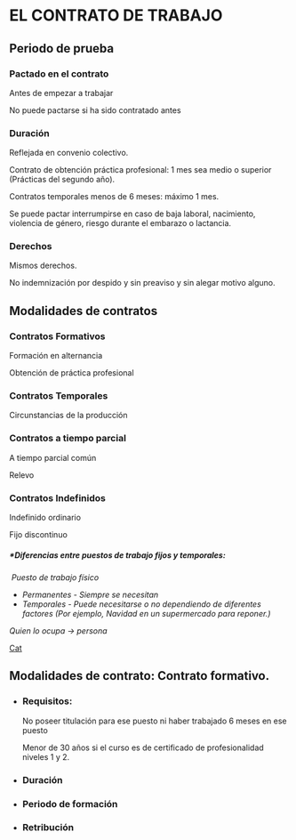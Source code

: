 #  EL CONTRATO DE TRABAJO

## Periodo de prueba

### Pactado en el contrato

Antes de empezar a trabajar

No puede pactarse si ha sido contratado antes

### Duración

Reflejada en convenio colectivo.

Contrato de obtención práctica profesional: 1 mes sea medio o superior (Prácticas del segundo año).

Contratos temporales menos de 6 meses: máximo 1 mes.

Se puede pactar interrumpirse en caso de baja laboral, nacimiento, violencia de género, riesgo durante el embarazo o lactancia.

### Derechos

Mismos derechos.

No indemnización por despido y sin preaviso y sin alegar motivo alguno.

## Modalidades de contratos

### Contratos Formativos

Formación en alternancia

Obtención de práctica profesional

### Contratos Temporales

Circunstancias de la producción

### Contratos a tiempo parcial

A tiempo parcial común

Relevo

### Contratos Indefinidos

Indefinido ordinario

Fijo discontinuo



##### *Diferencias entre puestos de trabajo fijos y temporales:

​	*Puesto de trabajo físico*
  - *Permanentes - Siempre se necesitan*
  - *Temporales - Puede necesitarse o no dependiendo de diferentes factores (Por ejemplo, Navidad en un supermercado para reponer.)*

*Quien lo ocupa -> persona*

[Cat](https://raw.githubusercontent.com/Mosorior/FOL/main/images/22-10-24/01.jpg)



## Modalidades de contrato: Contrato formativo.

- ### Requisitos:

  No poseer titulación para ese puesto ni haber trabajado 6 meses en ese puesto

  Menor de 30 años si el curso es de certificado de profesionalidad niveles 1 y 2.

- ### Duración

  

- ### Periodo de formación

- ### Retribución


